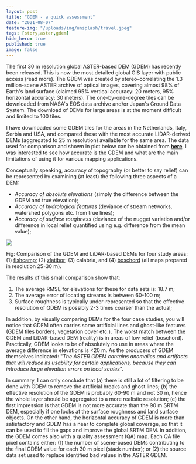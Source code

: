 ```yaml
---
layout: post
title: "GDEM - a quick assessment"
date: "2021-08-07"
feature-img: "/uploads/img/unsplash/travel.jpeg"
tags: [story,aster,gdem]
hide_hero: true
published: true
image: false
---
```


The first 30 m resolution global ASTER-based DEM (GDEM) has recently been released. This is now the most detailed global GIS layer with public access (read more). The GDEM was created by stereo-correlating the 1.3 million-scene ASTER archive of optical images, covering almost 98% of Earth's land surface (claimed 95% vertical accuracy: 20 meters, 95% horizontal accuracy: 30 meters). The one-by-one-degree tiles can be downloaded from NASA's EOS data archive and/or Japan's Ground Data System. The download of DEMs for large areas is at the moment difficult and limited to 100 tiles.

I have downloaded some GDEM tiles for the areas in the Netherlands, Italy, Serbia and USA, and compared these with the most accurate LIDAR-derived DEMs (aggregated to 25 m resolution) available for the same area. The data used for comparison and shown in plot below can be obtained from [**here**]({{site.baseurl}}/uploads/datasets/GDEM_assessment.zip). I was interested to see how accurate is the GDEM and what are the main limitations of using it for various mapping applications.

Conceptually speaking, accuracy of topography (or better to say relief) can be represented by examining (at least) the following three aspects of a DEM:

- _Accuracy of absolute elevations_ (simply the difference between the GDEM and true elevation);
- _Accuracy of hydrological features_ (deviance of stream networks, watershed polygons etc. from true lines);
- _Accuracy of surface roughness_ (deviance of the nugget variation and/or difference in local relief quantified using e.g. difference from the mean value);

![]({{site.baseurl}}/img/posts/Fig_GDEM_comparison.jpg)

Fig: Comparison of the GDEM and LiDAR-based DEMs for four study areas: (1) [fishcamp]({{site.baseurl}}/code_data/datasets/fishcamp); (2) [zlatibor]({{site.baseurl}}/code_data/datasets/zlatibor); (3) calabria, and (4) [boschord]({{site.baseurl}}/2021/07/20/boschoord-case-study) (all maps prepared in resolution 25-30 m).

The results of this small comparison show that:

1. The average RMSE for elevations for these for data sets is: 18.7 m;
2. The average error of locating streams is between 60-100 m;
3. Surface roughness is typically under-represented so that the effective resolution of GDEM is possibly 2-3 times coarser than the actual;

In addition, by visually comparing DEMs for the four case studies, you will notice that GDEM often carries some artificial lines and ghost-like features (GDEM tiles borders, vegetation cover etc.). The worst match between the GDEM and LiDAR-based DEM (reality) is in areas of low relief (boschord). Practically, GDEM looks to be of absolutely no use in areas where the average difference in elevations is <20 m. As the producers of GDEM themselves indicated: "_The ASTER GDEM contains anomalies and artifacts that will reduce its usability for certain applications, because they can introduce large elevation errors on local scales_".

In summary, I can only conclude that (a) there is still a lot of filtering to be done with GDEM to remove the artificial breaks and ghost lines; (b) the effective resolution of the GDEM is probably 60-90 m and not 30 m, hence the whole layer should be aggregated to a more realistic resolution; (c) the first impression is that GDEM is not more accurate than the 90 m SRTM DEM, especially if one looks at the surface roughness and land surface objects. On the other hand, the horizontal accuracy of GDEM is more than satisfactory and GDEM has a near to complete global coverage, so that it can be used to fill the gaps and improve the global SRTM DEM. In addition, the GDEM comes also with a quality assessment (QA) map. Each QA file pixel contains either: (1) the number of scene-based DEMs contributing to the final GDEM value for each 30 m pixel (stack number); or (2) the source data set used to replace identified bad values in the ASTER GDEM.
